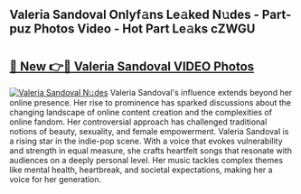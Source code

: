## Valeria Sandoval Onlyf𝚊ns Le𝚊ked N𝚞des - Part-puz Photos Video - Hot Part Le𝚊ks cZWGU

# <h2><a href="http://ac48707.deff.icu/?id=Valeria+Sandoval">🔗 New 👉🔴 Valeria Sandoval VIDEO Photos</a></h2>

[![Valeria Sandoval N𝚞des](https://i.imgur.com/rIISA9y.gif)](http://ac48707.deff.icu/?id=Valeria+Sandoval)
Valeria Sandoval's influence extends beyond her online presence. Her rise to prominence has sparked discussions about the changing landscape of online content creation and the complexities of online fandom. Her controversial approach has challenged traditional notions of beauty, sexuality, and female empowerment. Valeria Sandoval is a rising star in the indie-pop scene. With a voice that evokes vulnerability and strength in equal measure, she crafts heartfelt songs that resonate with audiences on a deeply personal level. Her music tackles complex themes like mental health, heartbreak, and societal expectations, making her a voice for her generation.
